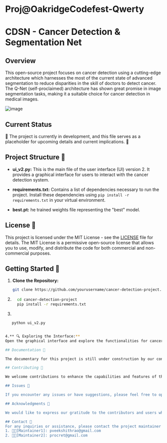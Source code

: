 # Proj@OakridgeCodefest-Qwerty

# CDSN - Cancer Detection & Segmentation Net

## Overview

This open-source project focuses on cancer detection using a cutting-edge architecture which harnesses the most of the current state of advanced segmentation to reduce disparities in the skill of doctors to detect cancer. The Q-Net (self-proclaimed) architecture has shown great promise in image segmentation tasks, making it a suitable choice for cancer detection in medical images.

![image](https://github.com/Armourcape/OakridgeCodefest-Qwerty/assets/90896462/036e4ed8-87ed-4c73-8efd-aead92b6669d)

## Current Status

🚧 The project is currently in development, and this file serves as a placeholder for upcoming details and current implications. 🚧

## Project Structure 📂

- **ui_v2.py:** This is the main file of the user interface (UI) version 2. It provides a graphical interface for users to interact with the cancer detection system.

- **requirements.txt:** Contains a list of dependencies necessary to run the project. Install these dependencies using `pip install -r requirements.txt` in your virtual environment.

- **best.pt:** he trained weights file representing the "best" model.

## License 📜

This project is licensed under the MIT License - see the [LICENSE](LICENSE) file for details. The MIT License is a permissive open-source license that allows you to use, modify, and distribute the code for both commercial and non-commercial purposes.

## Getting Started 🚀

1. **Clone the Repository:**
   ```bash
   git clone https://github.com/yourusername/cancer-detection-project.git
2.
   ```bash
     cd cancer-detection-project
     pip install -r requirements.txt
3.
  ```bash
     python ui_v2.py


4.** 🔍 Exploring the Interface:**
  Open the graphical interface and explore the functionalities for cancer detection.

## Documentation 📖

The documentary for this project is still under construction by our contributors, please wait patiently.

## Contributing 🤝

We welcome contributions to enhance the capabilities and features of this cancer detection project. If you'd like to contribute, please follow the guidelines that are outlined in CONTRIBUTING.md., which will be released shortly

## Issues 🐛

If you encounter any issues or have suggestions, please feel free to open an issue on the GitHub Issues page.

## Acknowledgments 🙏

We would like to express our gratitude to the contributors and users who have supported and contributed to the development of this project.

## Contact 📧
For any inquiries or assistance, please contact the project maintainer at 
1. 🧑‍💻[Maintainer1]: pveekshithrao@gmail.com
2. 🧑‍💻[Maintainer2]: procret@gmail.com


      
